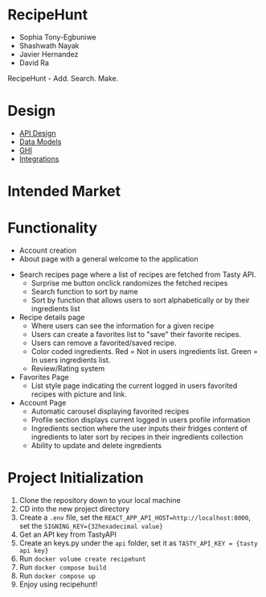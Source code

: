 # RecipeHunt
* Sophia Tony-Egbuniwe
* Shashwath Nayak
* Javier Hernandez
* David Ra

RecipeHunt - Add. Search. Make.

# Design

- [API Design](docs/api.md)
- [Data Models](docs/data-model.md)
- [GHI](docs/ghi.md)
- [Integrations](docs/integrations.md)

# Intended Market

# Functionality

- Account creation
- About page with a general welcome to the application

* Search recipes page where a list of recipes are fetched from Tasty API.
  - Surprise me button onclick randomizes the fetched recipes
  - Search function to sort by name
  - Sort by function that allows users to sort alphabetically or by their ingredients list
* Recipe details page
  - Where users can see the information for a given recipe
  - Users can create a favorites list to "save" their favorite recipes.
  - Users can remove a favorited/saved recipe.
  - Color coded ingredients. Red = Not in users ingredients list. Green = In users ingredients list.
  - Review/Rating system
* Favorites Page
  - List style page indicating the current logged in users favorited recipes with picture and link.
* Account Page
  - Automatic carousel displaying favorited recipes
  - Profile section displays current logged in users profile information
  - Ingredients section where the user inputs their fridges content of ingredients to later sort by recipes in their ingredients collection
  - Ability to update and delete ingredients

# Project Initialization

1. Clone the repository down to your local machine
2. CD into the new project directory
3. Create a `.env` file, set the `REACT_APP_API_HOST=http://localhost:8000`,
   set the `SIGNING_KEY={32hexadecimal value}`
4. Get an API key from TastyAPI
5. Create an keys.py under the `api` folder, set it as `TASTY_API_KEY = {tasty api key}`
6. Run `docker volume create recipehunt`
7. Run `docker compose build`
8. Run `docker compose up`
9. Enjoy using recipehunt!
